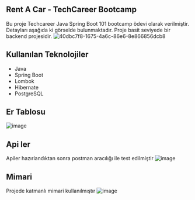 ## Rent A Car - TechCareer Bootcamp

Bu proje Techcareer Java Spring Boot 101 bootcamp ödevi olarak verilmiştir. Detayları aşağıda ki görselde bulunmaktadır. Proje basit seviyede bir backend projesidir. 
![40dbc7f8-1675-4a6c-86e6-8e866856dcb8](https://github.com/user-attachments/assets/f2962b2f-fcf9-44c2-964c-99da9d49a144)

## Kullanılan Teknolojiler

- Java
- Spring Boot
- Lombok
- Hibernate
- PostgreSQL


## Er Tablosu
![image](https://github.com/user-attachments/assets/12d0b1e1-e853-4900-9837-b993b12f337a)


## Api ler
Apiler hazırlandıktan sonra postman aracılığı ile test edilmiştir
![image](https://github.com/user-attachments/assets/8f773d9a-3c4b-49ce-b5e6-a82f36faaff5)

## Mimari
Projede katmanlı mimari kullanılmıştır
![image](https://github.com/user-attachments/assets/3d68f0d4-9078-4d97-973a-4c6c0de892ae)




